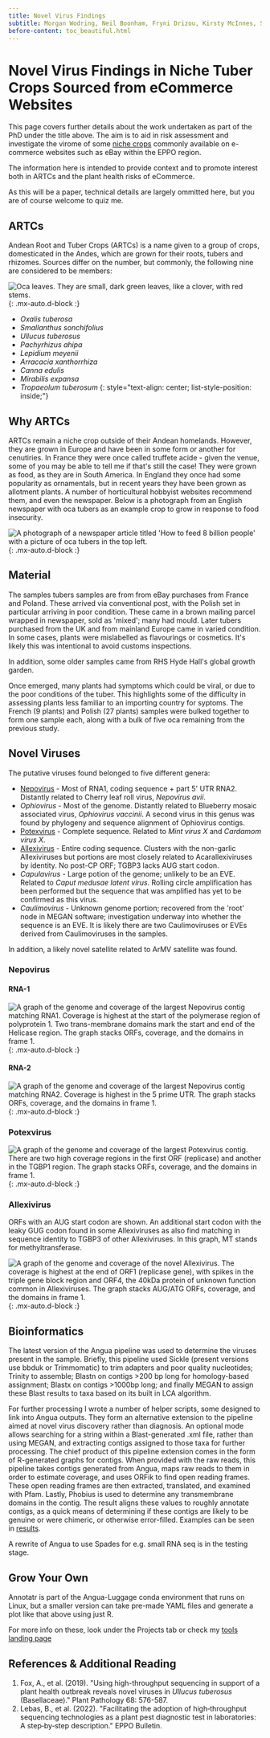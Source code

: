 ```yaml
---
title: Novel Virus Findings
subtitle: Morgan Wodring, Neil Boonham, Fryni Drizou, Kirsty McInnes, Sam McGreig, Ian Adams and Adrian Fox
before-content: toc_beautiful.html
---
```


# Novel Virus Findings in Niche Tuber Crops Sourced from eCommerce Websites

This page covers further details about the work undertaken as part of the PhD under the title above. The aim is to aid in risk assessment and investigate the virome of some [niche crops](#ARTCs) commonly available on e-commerce websites such as eBay within the EPPO region.

The information here is intended to provide context and to promote interest both in ARTCs and the plant health risks of eCommerce.

As this will be a paper, technical details are largely ommitted here, but you are of course welcome to quiz me.

## <a name="ARTCs">ARTCs</a>

Andean Root and Tuber Crops (ARTCs) is a name given to a group of crops, domesticated in the Andes, which are grown for their roots, tubers and rhizomes. Sources differ on the number, but commonly, the following nine are considered to be members:

![Oca leaves. They are small, dark green leaves, like a clover, with red stems.](/assets/img/oca_leaf1.jpg#circ){: .mx-auto.d-block :}

* *Oxalis tuberosa*
* *Smallanthus sonchifolius*
* *Ullucus tuberosus*
* *Pachyrhizus ahipa*
* *Lepidium meyenii*
* *Arracacia xanthorrhiza*
* *Canna edulis*
* *Mirabilis expansa*
* *Tropaeolum tuberosum*
{: style="text-align: center; list-style-position: inside;"}

## <a name="why">Why ARTCs</a>

ARTCs remain a niche crop outside of their Andean homelands. However, they are grown in Europe and have been in some form or another for cenutiries. In France they were once called truffete acide - given the venue, some of you may be able to tell me if that's still the case! They were grown as food, as they are in South America. In England they once had some popularity as ornamentals, but in recent years they have been grown as allotment plants. A number of horticultural hobbyist websites recommend them, and even the newspaper. Below is a photograph from an English newspaper with oca tubers as an example crop to grow in response to food insecurity.

![A photograph of a newspaper article titled 'How to feed 8 billion people' with a picture of oca tubers in the top left.](/assets/img/newspaper.jpg){: .mx-auto.d-block :}

## <a name="material">Material</a>

The samples tubers samples are from from eBay purchases from France and Poland. These arrived via conventional post, with the Polish set in particular arriving in poor condition. These came in a brown mailing parcel wrapped in newspaper, sold as 'mixed'; many had mould. Later tubers purchased from the UK and from mainland Europe came in varied condition. In some cases, plants were mislabelled as flavourings or cosmetics. It's likely this was intentional to avoid customs inspections.

In addition, some older samples came from RHS Hyde Hall's global growth garden. 

Once emerged, many plants had symptoms which could be viral, or due to the poor conditions of the tuber. This highlights some of the difficulty in assessing plants less familiar to an importing country for syptoms.
The French (9 plants) and Polish (27 plants) samples were bulked together to form one sample each, along with a bulk of five oca remaining from the previous study.

## <a name="summary">Novel Viruses</a>

The putative viruses found belonged to five different genera:

* [Nepovirus](#Nepovirus) - Most of RNA1, coding sequence + part 5' UTR RNA2. Distantly related to Cherry leaf roll virus, *Nepovirus avii*.
* *Ophiovirus* - Most of the genome. Distantly related to Blueberry mosaic associated virus, *Ophiovirus vaccinii*. A second virus in this genus was found by phylogeny and sequence alignment of Ophiovirus contigs. 
* [Potexvirus](#Potexvirus) - Complete sequence. Related to *Mint virus X* and *Cardamom virus X*.
* [Allexivirus](#Allexivirus) - Entire coding sequence. Clusters with the non-garlic Allexiviruses but portions are most closely related to Acarallexiviruses by identity. No post-CP ORF; TGBP3 lacks AUG start codon.
* *Capulavirus* - Large potion of the genome; unlikely to be an EVE. Related to *Caput medusae latent virus*. Rolling circle amplification has been performed but the sequence that was amplified has yet to be confirmed as this virus.
* *Caulimovirus* - Unknown genome portion; recovered from the 'root' node in MEGAN software; investigation underway into whether the sequence is an EVE. It is likely there are two Caulimoviruses or EVEs derived from Caulimoviruses in the samples.

In addition, a likely novel satellite related to ArMV satellite was found.

### Nepovirus

#### RNA-1

![A graph of the genome and coverage of the largest Nepovirus contig matching RNA1. Coverage is highest at the start of the polymerase region of polyprotein 1. Two trans-membrane domains mark the start and end of the Helicase region. The graph stacks ORFs, coverage, and the domains in frame 1.](/assets/img/ONV1_RNA1.jpg){: .mx-auto.d-block :}

#### RNA-2 

![A graph of the genome and coverage of the largest Nepovirus contig matching RNA2. Coverage is highest in the 5 prime UTR. The graph stacks ORFs, coverage, and the domains in frame 1.](/assets/img/ONV1_RNA2.jpg){: .mx-auto.d-block :}

### Potexvirus 

![A graph of the genome and coverage of the largest Potexvirus contig. There are two high coverage regions in the first ORF (replicase) and another in the TGBP1 region. The graph stacks ORFs, coverage, and the domains in frame 1.](/assets/img/potex_graph.jpeg){: .mx-auto.d-block :}

### Allexivirus 

ORFs with an AUG start codon are shown. An additional start codon with the leaky GUG codon found in some Allexiviruses as also find matching in sequence identity to TGBP3 of other Allexiviruses. In this graph, MT stands for methyltransferase.

![A graph of the genome and coverage of the novel Allexivirus. The coverage is highest at the end of ORF1 (replicase gene), with spikes in the triple gene block region and ORF4, the 40kDa protein of unknown function common in Allexiviruses. The graph stacks AUG/ATG ORFs, coverage, and the domains in frame 1.](/assets/img/allexi_graph.jpeg){: .mx-auto.d-block :}

## <a name = "bio">Bioinformatics</a>

The latest version of the Angua pipeline was used to determine the viruses present in the sample. Briefly, this pipeline used Sickle (present versions use bbduk or Trimmomatic) to trim adapters and poor quality nucleotides; Trinity to assemble; Blastn on contigs >200 bp long for homology-based assignment; Blastx on contigs >1000bp long; and finally MEGAN to assign these Blast results to taxa based on its built in LCA algorithm.

For further processing I wrote a number of helper scripts, some designed to link into Angua outputs. They form an alternative extension to the pipeline aimed at novel virus discovery rather than diagnosis. An optional mode allows searching for a string within a Blast-generated .xml file, rather than using MEGAN, and extracting contigs assigned to those taxa for further processing.
The chief product of this pipeline extension comes in the form of R-generated graphs for contigs. When provided with the raw reads, this pipeline takes contigs generated from Angua, maps raw reads to them in order to estimate coverage, and uses ORFik to find open reading frames. These open reading frames are then extracted, translated, and examined with Pfam. Lastly, Phobius is used to determine any transmembrane domains in the contig. The result aligns these values to roughly annotate contigs, as a quick means of determining if these contigs are likely to be genuine or were chimeric, or otherwise error-filled. Examples can be seen in [results](#graphs).

A rewrite of Angua to use Spades for e.g. small RNA seq is in the testing stage.

## Grow Your Own

Annotatr is part of the Angua-Luggage conda environment that runs on Linux, but a smaller version can take pre-made YAML files and generate a plot like that above using just R.

For more info on these, look under the Projects tab or check my [tools landing page](http://mwodring.github.io/scripts)

## References & Additional Reading

1. Fox, A., et al. (2019). "Using high-throughput sequencing in support of a plant health outbreak reveals novel viruses in *Ullucus tuberosus* (Basellaceae)." Plant Pathology 68: 576-587.
2. Lebas, B., et al. (2022). "Facilitating the adoption of high‐throughput sequencing technologies as a plant pest diagnostic test in laboratories: A step‐by‐step description." EPPO Bulletin.